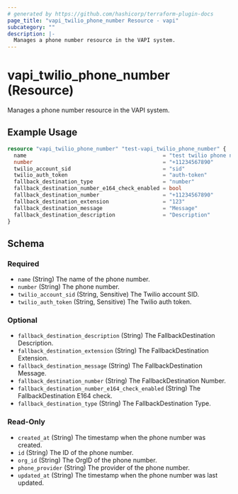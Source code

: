 ```yaml
---
# generated by https://github.com/hashicorp/terraform-plugin-docs
page_title: "vapi_twilio_phone_number Resource - vapi"
subcategory: ""
description: |-
  Manages a phone number resource in the VAPI system.
---
```


# vapi_twilio_phone_number (Resource)

Manages a phone number resource in the VAPI system.

## Example Usage

```terraform
resource "vapi_twilio_phone_number" "test-vapi_twilio_phone_number" {
  name                                           = "test twilio phone number"
  number                                         = "+11234567890"
  twilio_account_sid                             = "sid"
  twilio_auth_token                              = "auth-token"
  fallback_destination_type                      = "number"
  fallback_destination_number_e164_check_enabled = bool
  fallback_destination_number                    = "+11234567890"
  fallback_destination_extension                 = "123"
  fallback_destination_message                   = "Message"
  fallback_destination_description               = "Description"
}
```

<!-- schema generated by tfplugindocs -->
## Schema

### Required

- `name` (String) The name of the phone number.
- `number` (String) The phone number.
- `twilio_account_sid` (String, Sensitive) The Twilio account SID.
- `twilio_auth_token` (String, Sensitive) The Twilio auth token.

### Optional

- `fallback_destination_description` (String) The FallbackDestination Description.
- `fallback_destination_extension` (String) The FallbackDestination Extension.
- `fallback_destination_message` (String) The FallbackDestination Message.
- `fallback_destination_number` (String) The FallbackDestination Number.
- `fallback_destination_number_e164_check_enabled` (String) The FallbackDestination E164 check.
- `fallback_destination_type` (String) The FallbackDestination Type.

### Read-Only

- `created_at` (String) The timestamp when the phone number was created.
- `id` (String) The ID of the phone number.
- `org_id` (String) The OrgID of the phone number.
- `phone_provider` (String) The provider of the phone number.
- `updated_at` (String) The timestamp when the phone number was last updated.
